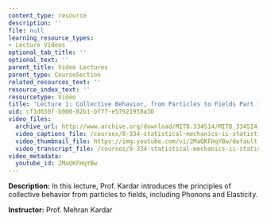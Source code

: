 ```yaml
---
content_type: resource
description: ''
file: null
learning_resource_types:
- Lecture Videos
optional_tab_title: ''
optional_text: ''
parent_title: Video Lectures
parent_type: CourseSection
related_resources_text: ''
resource_index_text: ''
resourcetype: Video
title: 'Lecture 1: Collective Behavior, from Particles to Fields Part 1'
uid: cf1d650f-b000-82b1-bf77-e57921958a30
video_files:
  archive_url: http://www.archive.org/download/MIT8.334S14/MIT8_334S14_lec01_300k.mp4
  video_captions_file: /courses/8-334-statistical-mechanics-ii-statistical-physics-of-fields-spring-2014/05360eaa60d955adbf475ec1ab0d5665_2MaQKFHqYBw.vtt
  video_thumbnail_file: https://img.youtube.com/vi/2MaQKFHqYBw/default.jpg
  video_transcript_file: /courses/8-334-statistical-mechanics-ii-statistical-physics-of-fields-spring-2014/2636b6b9a169402abc6f49b21f8e5eec_2MaQKFHqYBw.pdf
video_metadata:
  youtube_id: 2MaQKFHqYBw
---
```


**Description:** In this lecture, Prof. Kardar introduces the principles of collective behavior from particles to fields, including Phonons and Elasticity.

**Instructor:** Prof. Mehran Kardar